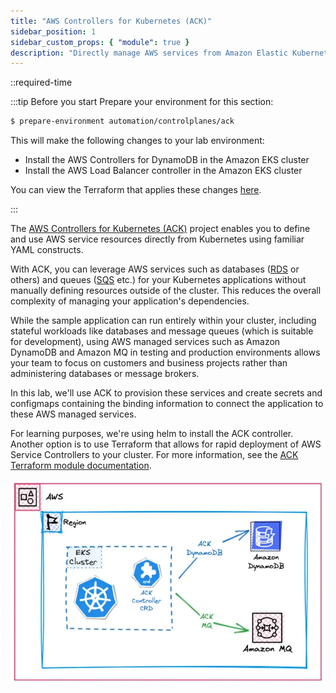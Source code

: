 ```yaml
---
title: "AWS Controllers for Kubernetes (ACK)"
sidebar_position: 1
sidebar_custom_props: { "module": true }
description: "Directly manage AWS services from Amazon Elastic Kubernetes Service with AWS Controllers for Kubernetes."
---
```


::required-time

:::tip Before you start
Prepare your environment for this section:

```bash timeout=300 wait=30
$ prepare-environment automation/controlplanes/ack
```

This will make the following changes to your lab environment:

- Install the AWS Controllers for DynamoDB in the Amazon EKS cluster
- Install the AWS Load Balancer controller in the Amazon EKS cluster

You can view the Terraform that applies these changes [here](https://github.com/VAR::MANIFESTS_OWNER/VAR::MANIFESTS_REPOSITORY/tree/VAR::MANIFESTS_REF/manifests/modules/automation/controlplanes/ack/.workshop/terraform).

:::

The [AWS Controllers for Kubernetes (ACK)](https://aws-controllers-k8s.github.io/community/) project enables you to define and use AWS service resources directly from Kubernetes using familiar YAML constructs.

With ACK, you can leverage AWS services such as databases ([RDS](https://aws-controllers-k8s.github.io/community/docs/tutorials/rds-example/) or others) and queues ([SQS](https://aws-controllers-k8s.github.io/community/docs/tutorials/sqs-example/) etc.) for your Kubernetes applications without manually defining resources outside of the cluster. This reduces the overall complexity of managing your application's dependencies.

While the sample application can run entirely within your cluster, including stateful workloads like databases and message queues (which is suitable for development), using AWS managed services such as Amazon DynamoDB and Amazon MQ in testing and production environments allows your team to focus on customers and business projects rather than administering databases or message brokers.

In this lab, we'll use ACK to provision these services and create secrets and configmaps containing the binding information to connect the application to these AWS managed services.

For learning purposes, we're using helm to install the ACK controller. Another option is to use Terraform that allows for rapid deployment of AWS Service Controllers to your cluster. For more information, see the [ACK Terraform module documentation](https://registry.terraform.io/modules/aws-ia/eks-ack-addons/aws/latest#module_dynamodb).

![EKS with DynamoDB](./assets/eks-workshop-ddb.webp)

